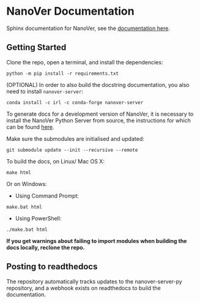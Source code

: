 # NanoVer Documentation

Sphinx documentation for NanoVer, see the [documentation here](https://irl2.github.io/nanover-docs/#).

## Getting Started

Clone the repo, open a terminal, and install the dependencies: 

```
python -m pip install -r requirements.txt
```

(OPTIONAL) In order to also build the docstring documentation, you also need to 
install `nanover-server`:

```
conda install -c irl -c conda-forge nanover-server
```

To generate docs for a development version of NanoVer, it is necessary to 
install the NanoVer Python Server from source, the instructions for which
can be found [here](https://github.com/IRL2/nanover-server-py/blob/main/README.md#setup-nanover-server-py-for-developers-on-mac-and-linux).

Make sure the submodules are initialised and updated:

```
git submodule update --init --recursive --remote
```

To build the docs, on Linux/ Mac OS X:

```
make html
```

Or on Windows:

* Using Command Prompt:
```
make.bat html
```
* Using PowerShell:
```
./make.bat html
```

**If you get warnings about failing to import modules when building the docs locally, reclone the repo.**


## Posting to readthedocs 

The repository automatically tracks updates to the nanover-server-py repository, 
and a webhook exists on readthedocs to build the documentation. 

